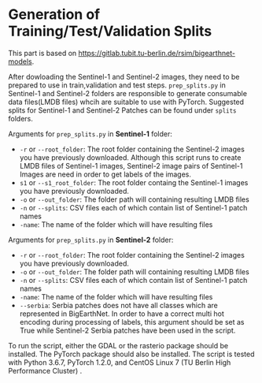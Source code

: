 # Generation of Training/Test/Validation Splits
This part is based on https://gitlab.tubit.tu-berlin.de/rsim/bigearthnet-models.

After dowloading the Sentinel-1 and Sentinel-2 images, they need to be prepared to use in train,validation and test steps. `prep_splits.py` in Sentinel-1 and Sentinel-2 folders are responsible to generate consumable data files(LMDB files) whcih are suitable to use with PyTorch. Suggested splits for Sentinel-1 and Sentinel-2 Patches can be found under `splits` folders. 

Arguments for `prep_splits.py` in **Sentinel-1** folder:
* `-r` or `--root_folder`: The root folder containing the Sentinel-2 images you have previously downloaded. Although this script runs to create LMDB files of Sentinel-1 images, Sentinel-2 image pairs of Sentinel-1 Images are need in order to get labels of the images.
* `s1` or `--s1_root_folder`: The root folder containg the Sentinel-1 images you have previously downloaded. 
* `-o` or `--out_folder`: The folder path will containing resulting LMDB files
* `-n` or `--splits`: CSV files each of which contain list of Sentinel-1 patch names
* `-name`: The name of the folder which will have resulting files

Arguments for `prep_splits.py` in **Sentinel-2** folder:
* `-r` or `--root_folder`: The root folder containing the Sentinel-2 images you have previously downloaded.
* `-o` or `--out_folder`: The folder path will containing resulting LMDB files
* `-n` or `--splits`: CSV files each of which contain list of Sentinel-1 patch names
* `-name`: The name of the folder which will have resulting files
* `--serbia`: Serbia patches does not have all classes which are represented in BigEarthNet. In order to have a correct multi hot encoding during processing of labels, this argument should be set as True while Sentinel-2 Serbia patches have been used in the script. 


To run the script, either the GDAL or the rasterio package should be installed. The PyTorch package should also be installed. The script is tested with Python 3.6.7, PyTorch 1.2.0, and CentOS Linux 7 (TU Berlin High Performance Cluster) . 

